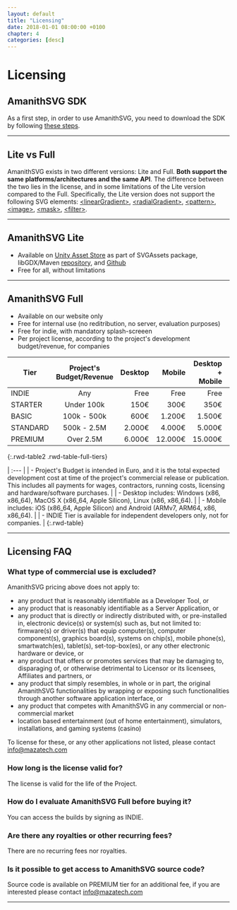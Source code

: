 ```yaml
---
layout: default
title: "Licensing"
date: 2018-01-01 08:00:00 +0100
chapter: 4
categories: [desc]
---
```


# Licensing

## AmanithSVG SDK
As a first step, in order to use AmanithSVG, you need to download the SDK by following [these steps]({{site.url}}/docs/getst/000-get-amanithsvg-sdk.html).

---

## Lite vs Full

AmanithSVG exists in two different versions: Lite and Full. **Both support the same platforms/architectures and the same API**. The difference between the two lies in the license, and in some limitations of the Lite version compared to the Full. Specifically, the Lite version does not support the following SVG elements: [\<linearGradient\>](https://www.w3.org/TR/SVG11/pservers.html#LinearGradients), [\<radialGradient\>](https://www.w3.org/TR/SVG11/pservers.html#RadialGradients), [\<pattern\>](https://www.w3.org/TR/SVG11/pservers.html#Patterns), [\<image\>](https://www.w3.org/TR/SVG11/struct.html#ImageElement), [\<mask\>](https://www.w3.org/TR/SVG11/masking.html#Masking), [\<filter\>](https://www.w3.org/TR/SVG11/filters.html).

---

## AmanithSVG Lite

  * Available on [Unity Asset Store](https://assetstore.unity.com/packages/tools/sprite-management/svgassets-19822) as part of SVGAssets package, libGDX/Maven [repository](https://oss.sonatype.org/content/repositories/releases/com/mazatech/amanithsvg/amanithsvg-gdx/2.0.1/), and [Github](https://github.com/Mazatech/amanithsvg-sdk)
  * Free for all, without limitations

---

## AmanithSVG Full

  * Available on our website only
  * Free for internal use (no reditribution, no server, evaluation purposes)
  * Free for indie, with mandatory splash-screeen
  * Per project license, according to the project's development budget/revenue, for companies


| Tier                 | Project's Budget/Revenue | Desktop | Mobile    | Desktop + Mobile | Splash-Screen           |
| ---------------------| :----------------------: | ------: | --------: | ---------------: | :---------------------: |
| INDIE                | Any                      | Free    | Free      | Free             | Mandatory               |
| STARTER              | Under 100k               | 150€    | 300€      | 350€             | -                       |
| BASIC                | 100k - 500k              | 600€    | 1.200€    | 1.500€           | -                       |
| STANDARD             | 500k - 2.5M              | 2.000€  | 4.000€    | 5.000€           | -                       |
| PREMIUM              | Over 2.5M                | 6.000€  | 12.000€   | 15.000€          | -                       |
{:.rwd-table2 .rwd-table-full-tiers}

| :--- |
| - Project's Budget is intended in Euro, and it is the total expected development cost at time of the project's commercial release or publication. This includes all payments for wages, contractors, running costs, licensing and hardware/software purchases. |
| - Desktop includes: Windows (x86, x86_64), MacOS X (x86_64, Apple Silicon), Linux (x86, x86_64). |
| - Mobile includes: iOS (x86_64, Apple Silicon) and Android (ARMv7, ARM64, x86, x86_64). |
| - INDIE Tier is available for independent developers only, not for companies. |
{:.rwd-table}

---

## Licensing FAQ

### What type of commercial use is excluded?
AmanithSVG pricing above does not apply to:
 * any product that is reasonably identifiable as a Developer Tool, or
 * any product that is reasonably identifiable as a Server Application, or
 * any product that is directly or indirectly distributed with, or pre-installed in, electronic device(s) or system(s) such as, but not limited to: firmware(s) or driver(s) that equip computer(s), computer component(s), graphics board(s), systems on chip(s), mobile phone(s), smartwatch(es), tablet(s), set-top-box(es), or any other electronic hardware or device, or
 * any product that offers or promotes services that may be damaging to, disparaging of, or otherwise detrimental to Licensor or its licensees, Affiliates and partners, or
 * any product that simply resembles, in whole or in part, the original AmanithSVG functionalities by wrapping or exposing such functionalities through another software application interface, or
 * any product that competes with AmanithSVG in any commercial or non-commercial market
 * location based entertainment (out of home entertainment), simulators, installations, and gaming systems (casino)

To license for these, or any other applications not listed, please contact [info@mazatech.com](mailto:info@mazatech.com?subject=AmanithSVG%20Full%20Licensing)

### How long is the license valid for?
The license is valid for the life of the Project.

### How do I evaluate AmanithSVG Full before buying it?
You can access the builds by signing as INDIE.

### Are there any royalties or other recurring fees?
There are no recurring fees nor royalties.

### Is it possible to get access to AmanithSVG source code?
Source code is available on PREMIUM tier for an additional fee, if you are interested please contact [info@mazatech.com](mailto:info@mazatech.com?subject=AmanithSVG%20Source%20Code%20Licensing)

---
